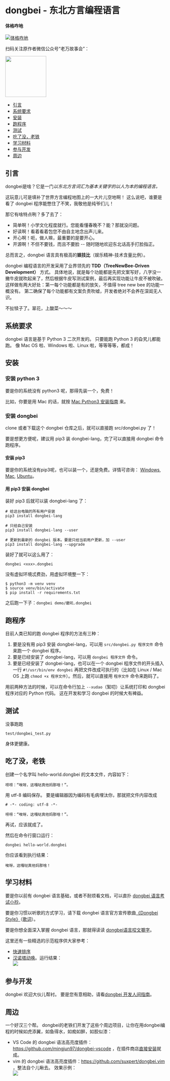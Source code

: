 # dongbei - 东北方言编程语言

#### 体格咋地

[![体格咋地](https://api.travis-ci.com/zhanyong-wan/dongbei.svg?branch=master)](https://travis-ci.com/zhanyong-wan/dongbei)

扫码关注原作者微信公众号“老万故事会”：

<img src="doc/lwgsh.jpg" height="129"/>

* [引言](#引言)
* [系统要求](#系统要求)
* [安装](#安装)
* [跑程序](#跑程序)
* [测试](#测试)
* [吃了没，老铁](#吃了没老铁)
* [学习材料](#学习材料)
* [参与开发](#参与开发)
* [周边](#周边)

## 引言

dongbei是啥？它是一门*以东北方言词汇为基本关键字的以人为本的编程语言。*

这玩意儿可是填补了世界方言编程地图上的一大片儿空地啊！
这么说吧，谁要是看了 dongbei 程序能憋住了不笑，我敬他是纯爷们儿！

那它有啥特点咧？多了去了：

*  简单啊！小学文化程度就行。您能看懂春晚不？能？那就没问题。
*  好读啊！看着看着包您不由自主地念出声儿来。
*  开心啊！呃，做人嘛，最重要的是要开心。
*  开源啊！不但不要钱，而且不要脸 -- 随时随地欢迎东北话高手打脸指正。

总而言之，dongbei 语言具有极高的**娱技比**（娱乐精神-技术含量比例）。

dongbei 编程语言的开发采用了业界领先的 **TDD（TreeNewBee-Driven Development）** 方式。
具体地说，就是每个功能都是先把文案写好，八字没一撇牛皮就吹起来了，然后根据牛皮写测试案例，最后再实现功能让牛皮不被吹破。
这样做有两大好处：第一每个功能都是有的放矢，不值得 tree new bee 的功能一概没有。
第二确保了每个功能都有文案负责吹嘘，开发者绝对不会养在深闺无人识。

不扯犊子了。翠花，上酸菜～～～

## 系统要求

dongbei 语言是基于 Python 3 二次开发的。
只要能跑 Python 3 的旮旯儿都能跑。
像 Mac OS 啦、Windows 啦、Linux 啦，等等等等，都成！

## 安装

### 安装 python 3

要是你的系统没有 python3 呢，那得先装一个，免费！

比如，你要是用 Mac 的话，就按 [Mac Python3 安装指南](https://docs.python-guide.org/starting/install3/osx/) 来。

### 安装 dongbei

clone 或者下载这个 dongbei 仓库之后，就可以直接跑 src/dongbei.py 了！

要是想更方便呢，建议用 pip3 装 dongbei-lang，完了可以直接用 dongbei 命令跑程序。

#### 安装 pip3

要是你的系统没有pip3呢，也可以装一个，还是免费。详情可咨询：
[Windows](https://blog.csdn.net/menc15/article/details/65631380),
[Mac](https://blog.csdn.net/huangpin815/article/details/70194492),
[Ubuntu](https://www.jianshu.com/p/a0dd650dbd41)。

#### 用 pip3 安装 dongbei

装好 pip3 后就可以装 dongbei-lang 了：
```{shell}
# 给这台电脑的所有用户安装
pip3 install dongbei-lang

# 只给自己安装
pip3 install dongbei-lang --user

# 更新到最新的 dongbei 版本。要是只给当前用户更新，加 --user
pip3 install dongbei-lang --upgrade
```

装好了就可以这么用了：
```{shell}
dongbei <xxx>.dongbei
```

没有虚拟环境忒费劲，用虚拟环境整一下：

```
$ python3 -m venv venv
$ source venv/bin/activate
$ pip install -r requirements.txt
```
之后跑一下子：`dongbei demo/磨叽.dongbei`

## 跑程序

目前人类已知的跑 dongbei 程序的方法有三种：

1. 要是没有用 pip3 安装 dongbei-lang，可以用 `src/dongbei.py 程序文件` 命令来跑一个 dongbei 程序。
2. 要是已经安装了 dongbei-lang，可以用 `dongbei 程序文件` 命令。
3. 要是已经安装了 dongbei-lang，也可以在一个 dongbei 程序文件的开头插入一行 `#!/usr/bin/env dongbei` 再把文件改成可执行的（比如在 Linux / Mac OS 上跑 `chmod +x 程序文件`）。然后，就可以直接用 `程序文件` 命令来跑码了。

用前两种方法的时候，可以在命令行加上 `--xudao`（絮叨）让系统打印和 dongbei 程序对应的 Python 代码。
这在开发和学习 dongbei 的时候大有裨益。

## 测试

没事跑跑
```{shell}
test/dongbei_test.py
```
身体更健康。

## 吃了没，老铁

创建一个名字叫 hello-world.dongbei 的文本文件，内容如下：

```{text}
唠唠：“唉呀，这嘎哒真他妈那啥！”。
```

用 utf-8 编码保存。
要是编辑器因为编码有毛病埋汰你，那就把文件内容改成

```{text}
# -*- coding: utf-8 -*-

唠唠：“唉呀，这嘎哒真他妈那啥！”。
```

再试，应该就成了。

然后在命令行窗口运行：

```{shell}
dongbei hello-world.dongbei
```

你应该看到执行结果：

```{text}
唉呀，这嘎哒真他妈那啥！
```

## 学习材料

要是你以前有 dongbei 语言基础，或者不耐烦看文档，可以直扑 [dongbei 语言考试小抄](doc/cheatsheet.md)。

要是你习惯以听歌的方式学习，请下载 dongbei 语言官方宣传歌曲[《Dongbei Style》](doc/Dongbei%20Style.mp3)（[歌词](doc/dongbei-style.md)）。

要是你想全面深入掌握 dongbei 语言，那就得读读 [dongbei语言咬文嚼字](doc/dongbei-ref.md)。

这里还有一些精选的示范程序供大家参考：

* [快速排序](demo/快速排序.dongbei)
* [汉诺塔动唤](demo/汉诺塔动唤.dongbei)。运行结果：
  <br/><img src="doc/hanoi.gif" />

## 参与开发

dongbei 欢迎大伙儿帮衬。
要是您有意相助，请看[dongbei 开发人间指南](DEVELOPE.md)。

## 周边

一个好汉三个帮。
dongbei的老铁们开发了这些个周边项目，让你在用dongbei编程的时候如虎添翼，如鱼得水，如痴如醉，如胶似漆：

* VS Code 的 dongbei 语法高亮度插件：https://github.com/mingjun97/dongbei-vscode ，在插件商店[直接安装](https://marketplace.visualstudio.com/items?itemName=mingjun97.dongbei)就成。
* vim 的 dongbei 语法高亮度插件：https://github.com/suxpert/dongbei.vim ，整法自个儿瞅去。
  效果示例：<br/><img src="doc/dongbei-vim-screencast.gif" />
